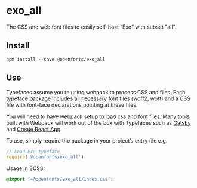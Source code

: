 
# exo_all

The CSS and web font files to easily self-host “Exo” with subset "all".

## Install

`npm install --save @openfonts/exo_all`

## Use

Typefaces assume you’re using webpack to process CSS and files. Each typeface
package includes all necessary font files (woff2, woff) and a CSS file with
font-face declarations pointing at these files.

You will need to have webpack setup to load css and font files. Many tools built
with Webpack will work out of the box with Typefaces such as [Gatsby](https://github.com/gatsbyjs/gatsby)
and [Create React App](https://github.com/facebookincubator/create-react-app).

To use, simply require the package in your project’s entry file e.g.

```javascript
// Load Exo typeface
require('@openfonts/exo_all')
```

Usage in SCSS:
```scss
@import "~@openfonts/exo_all/index.css";
```
